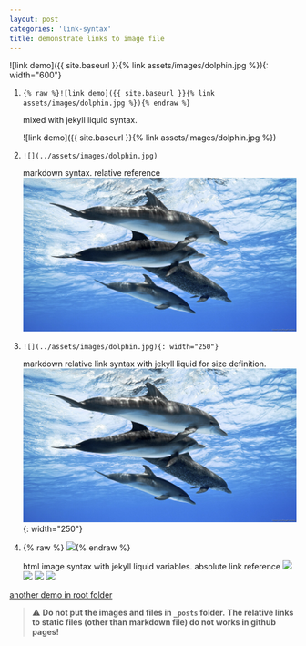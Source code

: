 ```yaml
---
layout: post
categories: 'link-syntax'
title: demonstrate links to image file
---
```


![link demo]({{ site.baseurl }}{% link assets/images/dolphin.jpg %}){: width="600"}

1. `{% raw %}![link demo]({{ site.baseurl }}{% link assets/images/dolphin.jpg %}){% endraw %}`

    mixed with jekyll liquid syntax. 

    ![link demo]({{ site.baseurl }}{% link assets/images/dolphin.jpg %})

1. `![](../assets/images/dolphin.jpg)`

    markdown syntax. relative reference
    ![](../assets/images/dolphin.jpg)

1. `![](../assets/images/dolphin.jpg){: width="250"}`

    markdown relative link syntax with jekyll liquid for size definition. 
    ![](../assets/images/dolphin.jpg){: width="250"}

1. {% raw %} <img src="{{ site.baseurl }}{% link assets/images/dolphin.jpg %}" width=225/>{% endraw %}

    html image syntax with jekyll liquid variables.
    absolute link reference
    <img src="{{ site.baseurl }}{% link assets/images/dolphin.jpg %}" width=225/>
    <img src="{{ site.baseurl }}{% link assets/images/dolphin.jpg %}" width=225/>
    <img src="{{ site.baseurl }}{% link assets/images/dolphin.jpg %}" width=225/>
    <img src="{{ site.baseurl }}{% link assets/images/dolphin.jpg %}" width=225/>

[another demo in root folder](../demonstrate-links-in-root-folder.md.md)


> ⚠️ **Do not put the images and files in `_posts` folder.**
> **The relative links to static files (other than markdown file) do not works in github pages!**